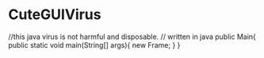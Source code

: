 # CuteGUIVirus
//this java virus is not harmful and disposable.
// written in java
public Main{
    public static void main(String[] args){
        new Frame;
        }
  }
